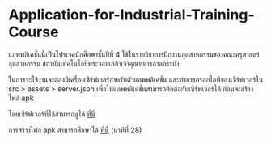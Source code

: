 # Application-for-Industrial-Training-Course
แอพพลิเคชั่นนี้เป็นโปรเจคนักศึกษาชั้นปีที่ 4 ใช้ในรายวิชาการฝึกงานอุตสาหกรรมของคณะครุศาสตร์อุตสาหกรรม สถาบันเทคโนโลยีพระจอมเกล้าเจ้าคุณทหารลาดกระบัง

ในการจะใช้งานจะต้องมีเครื่องเซิร์ฟเวอร์สำหรับตัวแอพพลิเคชั่น และทำการกรอกไอพีของเซิร์ฟเวอร์ใน src > assets > server.json
เพื่อให้แอพพลิเคชั่นสามารถติดต่อกับเซิร์ฟเวอร์ได้ ก่อนจะสร้างไฟล์ apk

โดยเซิร์ฟเวอร์ที่ใช้สามารถดูได้ [ที่นี่](https://github.com/YMistake/Backend_AIT) 

การสร้างไฟล์ apk สามารถศึกษาได้ [ที่นี่](https://www.youtube.com/watch?v=R5eJRD-4ChQ&t=1542s) (นาทีที่ 28)
